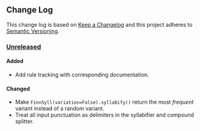 ## Change Log
This change log is based on [Keep a Changelog](http://keepachangelog.com/) and this project adheres to [Semantic Versioning](http://semver.org/).

### [Unreleased](#unreleased)
#### Added
- Add rule tracking with corresponding documentation.

#### Changed
- Make ```FinnSyll(variation=False).syllabify()``` return the most *frequent* variant instead of a random variant.
- Treat all input punctuation as delimiters in the syllabifier and compound splitter.

